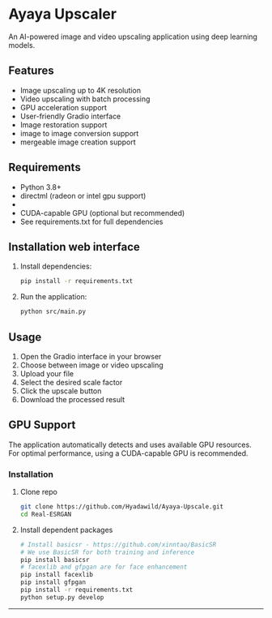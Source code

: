 # Ayaya Upscaler

An AI-powered image and video upscaling application using deep learning models.

## Features

- Image upscaling up to 4K resolution
- Video upscaling with batch processing
- GPU acceleration support
- User-friendly Gradio interface
- Image restoration support
- image to image conversion support
- mergeable image creation support

## Requirements

- Python 3.8+
- directml (radeon or intel gpu support)
- 
- CUDA-capable GPU (optional but recommended)
- See requirements.txt for full dependencies

## Installation web interface

1. Install dependencies:

   ```bash
   pip install -r requirements.txt
   ```

2. Run the application:
   ```bash
   python src/main.py
   ```

## Usage

1. Open the Gradio interface in your browser
2. Choose between image or video upscaling
3. Upload your file
4. Select the desired scale factor
5. Click the upscale button
6. Download the processed result

## GPU Support

The application automatically detects and uses available GPU resources. For optimal performance, using a CUDA-capable GPU is recommended.

### Installation

1. Clone repo

   ```bash
   git clone https://github.com/Hyadawild/Ayaya-Upscale.git
   cd Real-ESRGAN
   ```

1. Install dependent packages

   ```bash
   # Install basicsr - https://github.com/xinntao/BasicSR
   # We use BasicSR for both training and inference
   pip install basicsr
   # facexlib and gfpgan are for face enhancement
   pip install facexlib
   pip install gfpgan
   pip install -r requirements.txt
   python setup.py develop
   ```

---
